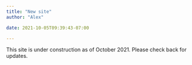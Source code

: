 ```yaml
---
title: "New site"
author: "Alex"

date: 2021-10-05T09:39:43-07:00

---
```

This site is under construction as of October 2021. Please check back for updates.